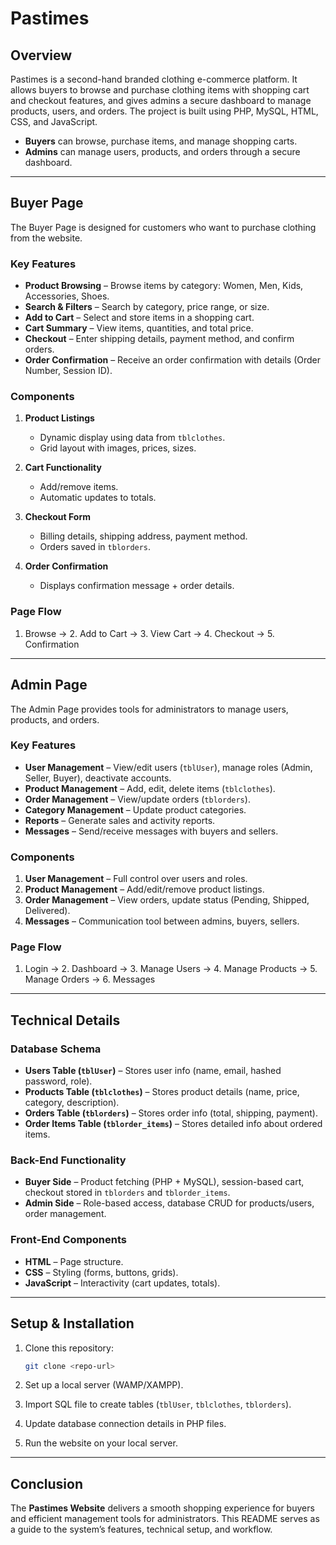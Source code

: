 # Pastimes 

## Overview

Pastimes is a second-hand branded clothing e-commerce platform.
It allows buyers to browse and purchase clothing items with shopping cart and checkout features, and gives admins a secure dashboard to manage products, users, and orders.
The project is built using PHP, MySQL, HTML, CSS, and JavaScript.

* **Buyers** can browse, purchase items, and manage shopping carts.
* **Admins** can manage users, products, and orders through a secure dashboard.

---

## Buyer Page

The Buyer Page is designed for customers who want to purchase clothing from the website.

### Key Features

* **Product Browsing** – Browse items by category: Women, Men, Kids, Accessories, Shoes.
* **Search & Filters** – Search by category, price range, or size.
* **Add to Cart** – Select and store items in a shopping cart.
* **Cart Summary** – View items, quantities, and total price.
* **Checkout** – Enter shipping details, payment method, and confirm orders.
* **Order Confirmation** – Receive an order confirmation with details (Order Number, Session ID).

### Components

1. **Product Listings**

   * Dynamic display using data from `tblclothes`.
   * Grid layout with images, prices, sizes.

2. **Cart Functionality**

   * Add/remove items.
   * Automatic updates to totals.

3. **Checkout Form**

   * Billing details, shipping address, payment method.
   * Orders saved in `tblorders`.

4. **Order Confirmation**

   * Displays confirmation message + order details.

### Page Flow

1. Browse → 2. Add to Cart → 3. View Cart → 4. Checkout → 5. Confirmation

---

## Admin Page

The Admin Page provides tools for administrators to manage users, products, and orders.

### Key Features

* **User Management** – View/edit users (`tblUser`), manage roles (Admin, Seller, Buyer), deactivate accounts.
* **Product Management** – Add, edit, delete items (`tblclothes`).
* **Order Management** – View/update orders (`tblorders`).
* **Category Management** – Update product categories.
* **Reports** – Generate sales and activity reports.
* **Messages** – Send/receive messages with buyers and sellers.

### Components

1. **User Management** – Full control over users and roles.
2. **Product Management** – Add/edit/remove product listings.
3. **Order Management** – View orders, update status (Pending, Shipped, Delivered).
4. **Messages** – Communication tool between admins, buyers, sellers.

### Page Flow

1. Login → 2. Dashboard → 3. Manage Users → 4. Manage Products → 5. Manage Orders → 6. Messages

---

## Technical Details

### Database Schema

* **Users Table (`tblUser`)** – Stores user info (name, email, hashed password, role).
* **Products Table (`tblclothes`)** – Stores product details (name, price, category, description).
* **Orders Table (`tblorders`)** – Stores order info (total, shipping, payment).
* **Order Items Table (`tblorder_items`)** – Stores detailed info about ordered items.

### Back-End Functionality

* **Buyer Side** – Product fetching (PHP + MySQL), session-based cart, checkout stored in `tblorders` and `tblorder_items`.
* **Admin Side** – Role-based access, database CRUD for products/users, order management.

### Front-End Components

* **HTML** – Page structure.
* **CSS** – Styling (forms, buttons, grids).
* **JavaScript** – Interactivity (cart updates, totals).

---

## Setup & Installation

1. Clone this repository:

   ```bash
   git clone <repo-url>
   ```
2. Set up a local server (WAMP/XAMPP).
3. Import SQL file to create tables (`tblUser`, `tblclothes`, `tblorders`).
4. Update database connection details in PHP files.
5. Run the website on your local server.

---

## Conclusion

The **Pastimes Website** delivers a smooth shopping experience for buyers and efficient management tools for administrators. This README serves as a guide to the system’s features, technical setup, and workflow.
